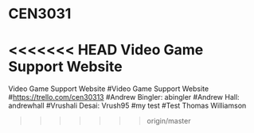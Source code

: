 # CEN3031
<<<<<<< HEAD
Video Game Support Website 
=======
Video Game Support Website
#Video Game Support Website
#https://trello.com/cen30313
#Andrew Bingler: abingler
#Andrew Hall: andrewhall
#Vrushali Desai: Vrush95
#my test
#Test Thomas Williamson
>>>>>>> origin/master
